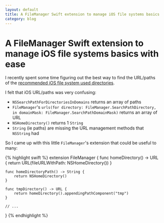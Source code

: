 ```yaml
---
layout: default
title: A FileManager Swift extension to manage iOS file systems basics with ease
category: blog
---
```


# A FileManager Swift extension to manage iOS file systems basics with ease

I recently spent some time figuring out the best way to
find the URL/paths of the [recommended iOS file system used directories][ios-file-system-basics].

I felt that iOS URL/paths was very confusing:

* `NSSearchPathForDirectoriesInDomains` returns an array of paths
* `FileManager`'s `urls(for directory: FileManager.SearchPathDirectory, in domainMask: FileManager.SearchPathDomainMask)` returns an array of URL
* `NSHomeDirectory()` returns 1 `String`
* `String` (ie paths) are missing the URL management methods that `NSString` had

So I came up with this little `FileManager`'s extension that could be useful to
many:

{% highlight swift %}
extension FileManager {
    func homeDirectory() -> URL {
        return URL(fileURLWithPath: NSHomeDirectory())
    }

    func homeDirectoryPath() -> String {
        return NSHomeDirectory()
    }

    func tmpDirectory() -> URL {
        return homeDirectory().appendingPathComponent("tmp")
    }

    // ...
}
{% endhighlight %}

[ios-file-system-basics]: https://developer.apple.com/library/content/documentation/FileManagement/Conceptual/FileSystemProgrammingGuide/FileSystemOverview/FileSystemOverview.html#//apple_ref/doc/uid/TP40010672-CH2-SW12
